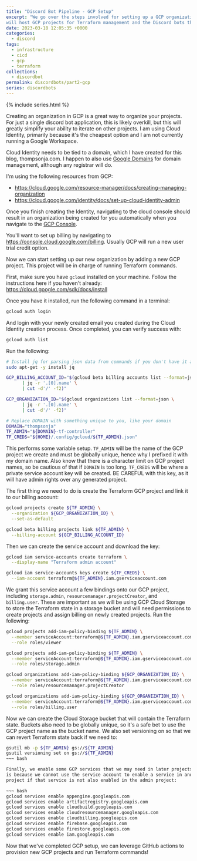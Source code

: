 ```yaml
---
title: "Discord Bot Pipeline - GCP Setup"
excerpt: "We go over the steps involved for setting up a GCP organization that
will host GCP projects for Terraform management and the Discord bots themselves."
date: 2023-03-18 12:05:35 +0000
categories:
  - discord
tags:
  - infrastructure
  - cicd
  - gcp
  - terraform
collections:
  - discordbot
permalink: discordbots/part2-gcp
series: discordbots
---
```


{% include series.html %}

Creating an organization in GCP is a great way to organize your projects. For
just a single discord bot application, this is likely overkill, but this will
greatly simplify your ability to iterate on other projects. I am using Cloud
Identity, primarily because it's the cheapest option and I am not currently
running a Google Workspace.

Cloud Identity needs to be tied to a domain, which I have created for this blog,
thompsonja.com. I happen to also use [Google Domains](https://domains.google.com/)
for domain management, although any registrar will do.

I'm using the following resources from GCP:

- https://cloud.google.com/resource-manager/docs/creating-managing-organization
- https://cloud.google.com/identity/docs/set-up-cloud-identity-admin

Once you finish creating the Identity, navigating to the cloud console should
result in an organization being created for you automatically when you navigate
to the [GCP Console](https://console.cloud.google.com/).

You'll want to set up billing by navigating to
https://console.cloud.google.com/billing. Usually GCP will run a new user trial
credit option.

Now we can start setting up our new organization by adding a new GCP project.
This project will be in charge of running Terraform commands.

First, make sure you have `gcloud` installed on your machine. Follow the
instructions here if you haven't already:
https://cloud.google.com/sdk/docs/install

Once you have it installed, run the following command in a terminal:

```bash
gcloud auth login
```

And login with your newly created email you created during the Cloud Identity
creation process. Once completed, you can verify success with:

```bash
gcloud auth list
```

Run the following:

```bash
# Install jq for parsing json data from commands if you don't have it already
sudo apt-get -y install jq

GCP_BILLING_ACCOUNT_ID="$(gcloud beta billing accounts list --format=json \
      | jq -r '.[0].name' \
      | cut -d'/' -f2)"

GCP_ORGANIZATION_ID="$(gcloud organizations list --format=json \
      | jq -r '.[0].name' \
      | cut -d'/' -f2)"

# Replace DOMAIN with something unique to you, like your domain
DOMAIN="thompsonja"
TF_ADMIN="${DOMAIN}-tf-controller"
TF_CREDS="${HOME}/.config/gcloud/${TF_ADMIN}.json"
```

This performs some variable setup. `TF_ADMIN` will be the name of the GCP
project we create and must be globally unique, hence why I prefixed it with my
domain name. Also know that there is a character limit on GCP project names, so
be cautious of that if `DOMAIN` is too long. `TF_CREDS` will be where a private
service account key will be created. BE CAREFUL with this key, as it will have
admin rights over any generated project.

The first thing we need to do is create the Terraform GCP project and link it to
our billing account:

```bash
gcloud projects create ${TF_ADMIN} \
  --organization ${GCP_ORGANIZATION_ID} \
  --set-as-default

gcloud beta billing projects link ${TF_ADMIN} \
  --billing-account ${GCP_BILLING_ACCOUNT_ID}
```

Then we can create the service account and download the key:

```bash
gcloud iam service-accounts create terraform \
  --display-name "Terraform admin account"

gcloud iam service-accounts keys create ${TF_CREDS} \
  --iam-account terraform@${TF_ADMIN}.iam.gserviceaccount.com
```

We grant this service account a few bindings onto our GCP project, including
`storage.admin`, `resourcemanager.projectCreator`, and `billing.user`. These are
important as we will be using GCP Cloud Storage to store the Terraform state in
a storage bucket and will need permissions to create projects and assign billing
on newly created projects. Run the following:

```bash
gcloud projects add-iam-policy-binding ${TF_ADMIN} \
  --member serviceAccount:terraform@${TF_ADMIN}.iam.gserviceaccount.com \
  --role roles/viewer

gcloud projects add-iam-policy-binding ${TF_ADMIN} \
  --member serviceAccount:terraform@${TF_ADMIN}.iam.gserviceaccount.com \
  --role roles/storage.admin

gcloud organizations add-iam-policy-binding ${GCP_ORGANIZATION_ID} \
  --member serviceAccount:terraform@${TF_ADMIN}.iam.gserviceaccount.com \
  --role roles/resourcemanager.projectCreator

gcloud organizations add-iam-policy-binding ${GCP_ORGANIZATION_ID} \
  --member serviceAccount:terraform@${TF_ADMIN}.iam.gserviceaccount.com \
  --role roles/billing.user
```

Now we can create the Cloud Storage bucket that will contain the Terraform
state. Buckets also need to be globally unique, so it's a safe bet to use the
GCP project name as the bucket name. We also set versioning on so that we can
revert Terraform state back if we need to:

```bash
gsutil mb -p ${TF_ADMIN} gs://${TF_ADMIN}
gsutil versioning set on gs://${TF_ADMIN}
~~~ bash

Finally, we enable some GCP services that we may need in later projects. This
is because we cannot use the service account to enable a service in another
project if that service is not also enabled in the admin project:

~~~ bash
gcloud services enable appengine.googleapis.com
gcloud services enable artifactregistry.googleapis.com
gcloud services enable cloudbuild.googleapis.com
gcloud services enable cloudresourcemanager.googleapis.com
gcloud services enable cloudbilling.googleapis.com
gcloud services enable firebase.googleapis.com
gcloud services enable firestore.googleapis.com
gcloud services enable iam.googleapis.com
```

Now that we've completed GCP setup, we can leverage GitHub actions to provision
new GCP projects and run Terraform commands!
